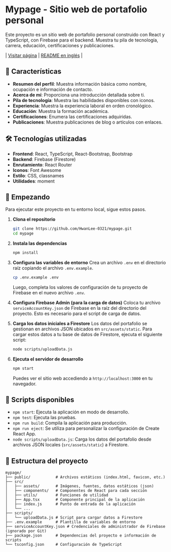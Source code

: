 # Mypage - Sitio web de portafolio personal

Este proyecto es un sitio web de portafolio personal construido con React y TypeScript, con Firebase para el backend. Muestra tu pila de tecnología, carrera, educación, certificaciones y publicaciones.

| [Visitar página](https://hwanlee.site/) | [README en inglés](https://github.com/HwanLee-0321/mypage/blob/main/README.md) |

## 🌟 Características

- **Resumen del perfil**: Muestra información básica como nombre, ocupación e información de contacto.
- **Acerca de mí**: Proporciona una introducción detallada sobre ti.
- **Pila de tecnología**: Muestra las habilidades disponibles con iconos.
- **Experiencia**: Muestra la experiencia laboral en orden cronológico.
- **Educación**: Muestra la formación académica.
- **Certificaciones**: Enumera las certificaciones adquiridas.
- **Publicaciones**: Muestra publicaciones de blog o artículos con enlaces.

## 🛠️ Tecnologías utilizadas

- **Frontend**: React, TypeScript, React-Bootstrap, Bootstrap
- **Backend**: Firebase (Firestore)
- **Enrutamiento**: React Router
- **Iconos**: Font Awesome
- **Estilo**: CSS, classnames
- **Utilidades**: moment

## 🚀 Empezando

Para ejecutar este proyecto en tu entorno local, sigue estos pasos.

1.  **Clona el repositorio**
    ```bash
    git clone https://github.com/HwanLee-0321/mypage.git
    cd mypage
    ```

2.  **Instala las dependencias**
    ```bash
    npm install
    ```

3.  **Configura las variables de entorno**
    Crea un archivo `.env` en el directorio raíz copiando el archivo `.env.example`.
    ```bash
    cp .env.example .env
    ```
    Luego, completa los valores de configuración de tu proyecto de Firebase en el nuevo archivo `.env`.

4.  **Configura Firebase Admin (para la carga de datos)**
    Coloca tu archivo `serviceAccountKey.json` de Firebase en la raíz del directorio del proyecto. Esto es necesario para el script de carga de datos.

5.  **Carga los datos iniciales a Firestore**
    Los datos del portafolio se gestionan en archivos JSON ubicados en `src/assets/static`. Para cargar estos datos a tu base de datos de Firestore, ejecuta el siguiente script:
    ```bash
    node scripts/uploadData.js
    ```

6.  **Ejecuta el servidor de desarrollo**
    ```bash
    npm start
    ```
    Puedes ver el sitio web accediendo a `http://localhost:3000` en tu navegador.

## 📜 Scripts disponibles

- `npm start`: Ejecuta la aplicación en modo de desarrollo.
- `npm test`: Ejecuta las pruebas.
- `npm run build`: Compila la aplicación para producción.
- `npm run eject`: Se utiliza para personalizar la configuración de Create React App.
- `node scripts/uploadData.js`: Carga los datos del portafolio desde archivos JSON locales (`src/assets/static`) a Firestore.

## 📁 Estructura del proyecto

```
mypage/
├── public/           # Archivos estáticos (index.html, favicon, etc.)
├── src/
│   ├── assets/       # Imágenes, fuentes, datos estáticos (json)
│   ├── components/   # Componentes de React para cada sección
│   ├── utils/        # Funciones de utilidad
│   ├── App.tsx       # Componente principal de la aplicación
│   ├── index.js      # Punto de entrada de la aplicación
│   └── ...
├── scripts/
│   └── uploadData.js # Script para cargar datos a Firestore
├── .env.example      # Plantilla de variables de entorno
├── serviceAccountKey.json # Credenciales de administrador de Firebase (ignorado por Git)
├── package.json      # Dependencias del proyecto e información de scripts
└── tsconfig.json     # Configuración de TypeScript
```

